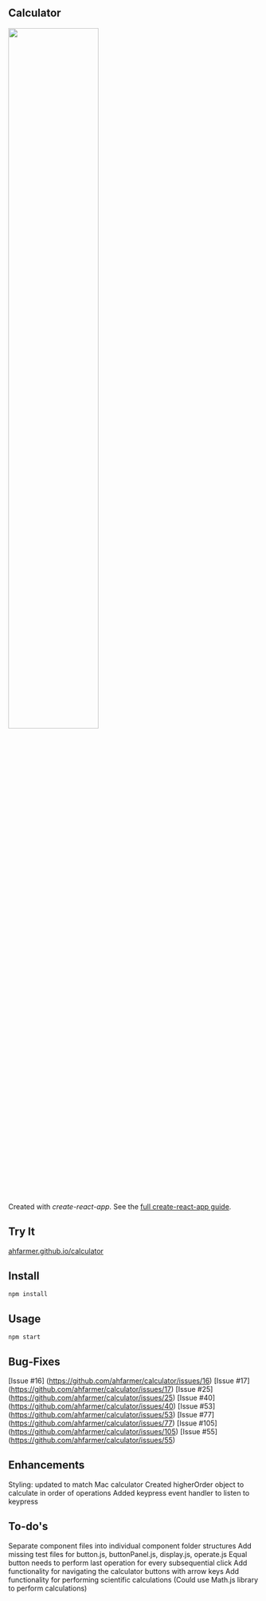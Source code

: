 Calculator
---
<img src="Logotype primary.png" width="60%" height="60%" />

Created with *create-react-app*. See the [full create-react-app guide](https://github.com/facebookincubator/create-react-app/blob/master/packages/react-scripts/template/README.md).



Try It
---

[ahfarmer.github.io/calculator](https://ahfarmer.github.io/calculator/)



Install
---

`npm install`



Usage
---

`npm start`


Bug-Fixes
---
[Issue #16] (https://github.com/ahfarmer/calculator/issues/16)
[Issue #17] (https://github.com/ahfarmer/calculator/issues/17)
[Issue #25] (https://github.com/ahfarmer/calculator/issues/25)
[Issue #40] (https://github.com/ahfarmer/calculator/issues/40)
[Issue #53] (https://github.com/ahfarmer/calculator/issues/53)
[Issue #77] (https://github.com/ahfarmer/calculator/issues/77)
[Issue #105] (https://github.com/ahfarmer/calculator/issues/105)
[Issue #55] (https://github.com/ahfarmer/calculator/issues/55)


Enhancements
---
Styling: updated to match Mac calculator
Created higherOrder object to calculate in order of operations
Added keypress event handler to listen to keypress


To-do's
---
Separate component files into individual component folder structures
Add missing test files for button.js, buttonPanel.js, display.js, operate.js
Equal button needs to perform last operation for every subsequential click
Add functionality for navigating the calculator buttons with arrow keys
Add functionality for performing scientific calculations (Could use Math.js library to perform calculations)
